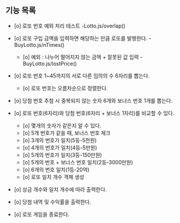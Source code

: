 ## 기능 목록

- [o] 로또 번호 예외 처리 테스트 -Lotto.js/overlap()

- [o] 로또 구입 금액을 입력하면 해당하는 만큼 로또를 발행한다. -BuyLotto.js/nTimes()
  - [o] 예외 : 나누어 떨어지지 않는 금액 + 잘못된 값 입력 -BuyLotto.js/lostPrice()
- [o] 로또 번호 1~45까지의 서로 다른 임의의 수 6자리를 뽑는다.
  - [o] 로또 번호는 오름차순으로 정렬한다.
- [o] 당첨 번호 추첨 시 중복되지 않는 숫자 6개와 보너스 번호 1개를 뽑는다.
- [o] 로또 번호(6자리)와 당첨 번호(6자리 + 보너스 1자리)를 비교할 수 있다.
  - [o] 몇개의 숫자가 같은지 알 수 있다.
  - [o] 5개 번호가 같을 때, 보너스 번호 체크
  - [o] 3개의 번호가 일치(5등-5천원)
  - [o] 4개의 번호가 일치(4등-5만원)
  - [o] 5개의 번호가 일치(3등-150만원)
  - [o] 5개의 번호 + 보너스 번호 일치(2등-3000만원)
  - [o] 6개의 번호 일치(1등-20억)
  - [o] 로또 일치 개수 객체 생성
- [o] 상금 개수와 일치 개수에 따라 출력한다.
- [o] 당첨 내역 및 수익률을 출력한다.
- [o] 로또 게임을 종료한다.
